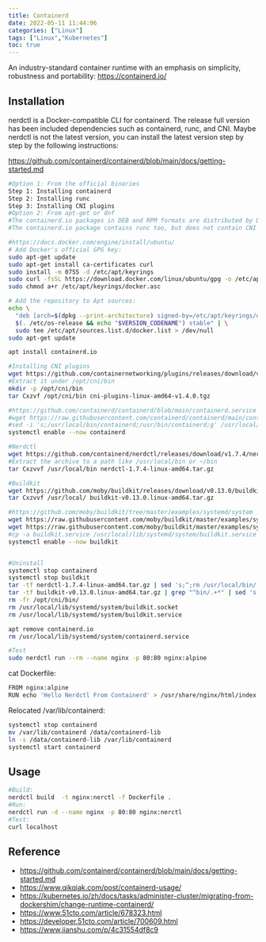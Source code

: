 ```yaml
---
title: Containerd
date: 2022-05-11 11:44:06
categories: ["Linux"]
tags: ["Linux","Kubernetes"]
toc: true
---
```


An industry-standard container runtime with an emphasis on simplicity, robustness and portability: https://containerd.io/

<!-- more -->

## Installation

nerdctl is a Docker-compatible CLI for containerd. The release full version has been included dependencies such as containerd, runc, and CNI.
Maybe nerdctl is not the latest version, you can install the latest version step by step by the following instructions:

https://github.com/containerd/containerd/blob/main/docs/getting-started.md

```bash
#Option 1: From the official binaries
Step 1: Installing containerd
Step 2: Installing runc
Step 3: Installing CNI plugins
#Option 2: From apt-get or dnf
#The containerd.io packages in DEB and RPM formats are distributed by Docker (not by the containerd project). See the Docker documentation for how to set up apt-get or dnf to install containerd.io packages:
#The containerd.io package contains runc too, but does not contain CNI plugins.

#https://docs.docker.com/engine/install/ubuntu/
# Add Docker's official GPG key:
sudo apt-get update
sudo apt-get install ca-certificates curl
sudo install -m 0755 -d /etc/apt/keyrings
sudo curl -fsSL https://download.docker.com/linux/ubuntu/gpg -o /etc/apt/keyrings/docker.asc
sudo chmod a+r /etc/apt/keyrings/docker.asc

# Add the repository to Apt sources:
echo \
  "deb [arch=$(dpkg --print-architecture) signed-by=/etc/apt/keyrings/docker.asc] https://download.docker.com/linux/ubuntu \
  $(. /etc/os-release && echo "$VERSION_CODENAME") stable" | \
  sudo tee /etc/apt/sources.list.d/docker.list > /dev/null
sudo apt-get update

apt install containerd.io

#Installing CNI plugins
wget https://github.com/containernetworking/plugins/releases/download/v1.4.0/cni-plugins-linux-amd64-v1.4.0.tgz
#Extract it under /opt/cni/bin
mkdir -p /opt/cni/bin
tar Cxzvf /opt/cni/bin cni-plugins-linux-amd64-v1.4.0.tgz

#https://github.com/containerd/containerd/blob/main/containerd.service
#wget https://raw.githubusercontent.com/containerd/containerd/main/containerd.service -P /usr/local/lib/systemd/system/
#sed -i 's;/usr/local/bin/containerd;/usr/bin/containerd;g' /usr/local/lib/systemd/system/containerd.service
systemctl enable --now containerd

#Nerdctl
wget https://github.com/containerd/nerdctl/releases/download/v1.7.4/nerdctl-1.7.4-linux-amd64.tar.gz
#Extract the archive to a path like /usr/local/bin or ~/bin
tar Cxzvvf /usr/local/bin nerdctl-1.7.4-linux-amd64.tar.gz

#Buildkit
wget https://github.com/moby/buildkit/releases/download/v0.13.0/buildkit-v0.13.0.linux-amd64.tar.gz
tar Cxzvvf /usr/local/ buildkit-v0.13.0.linux-amd64.tar.gz

#https://github.com/moby/buildkit/tree/master/examples/systemd/system
wget https://raw.githubusercontent.com/moby/buildkit/master/examples/systemd/system/buildkit.service -P /usr/local/lib/systemd/system/
wget https://raw.githubusercontent.com/moby/buildkit/master/examples/systemd/system/buildkit.socket -P /usr/local/lib/systemd/system/
#cp -a buildkit.service /usr/local/lib/systemd/system/buildkit.service
systemctl enable --now buildkit


#Uninstall
systemctl stop containerd
systemctl stop buildkit
tar -tf nerdctl-1.7.4-linux-amd64.tar.gz | sed 's;^;rm /usr/local/bin/;' | sh +x
tar -tf buildkit-v0.13.0.linux-amd64.tar.gz | grep "^bin/.+*" | sed 's;^;rm /usr/local/;' | sh +x
rm -fr /opt/cni/bin/
rm /usr/local/lib/systemd/system/buildkit.socket
rm /usr/local/lib/systemd/system/buildkit.service

apt remove containerd.io
rm /usr/local/lib/systemd/system/containerd.service

#Test
sudo nerdctl run --rm --name nginx -p 80:80 nginx:alpine
```

cat Dockerfile:

```bash
FROM nginx:alpine
RUN echo 'Hello Nerdctl From Containerd' > /usr/share/nginx/html/index.html
```

Relocated /var/lib/containerd:

```bash
systemctl stop containerd
mv /var/lib/containerd /data/containerd-lib
ln -s /data/containerd-lib /var/lib/containerd
systemctl start containerd
```

## Usage

```bash
#Build:
nerdctl build  -t nginx:nerctl -f Dockerfile .
#Run:
nerdctl run -d --name nginx -p 80:80 nginx:nerctl
#Test:
curl localhost
```

## Reference 

- https://github.com/containerd/containerd/blob/main/docs/getting-started.md
- https://www.qikqiak.com/post/containerd-usage/
- https://kubernetes.io/zh/docs/tasks/administer-cluster/migrating-from-dockershim/change-runtime-containerd/
- https://www.51cto.com/article/678323.html
- https://developer.51cto.com/article/700609.html
- https://www.jianshu.com/p/4c31554df8c9



